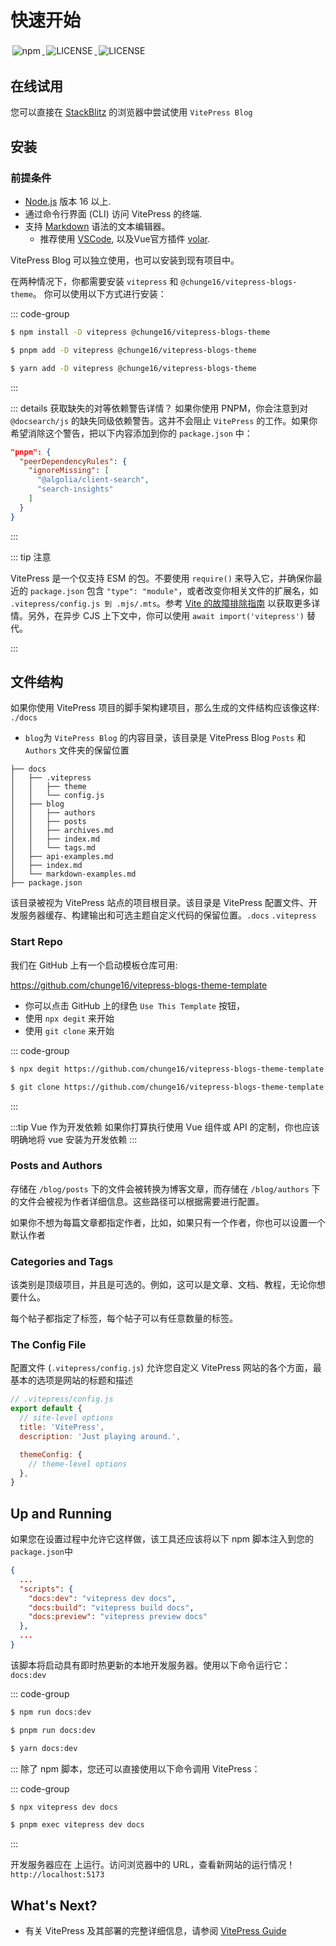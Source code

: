 # 快速开始

<p align="left">
    <a target="_blank" href="https://www.npmjs.com/package/@chunge16/vitepress-blogs-theme">
        <img style="display:inline-block;margin:0.2em;" alt="npm" src="https://img.shields.io/npm/v/%40chunge16%2Fvitepress-blogs-theme?logo=npm">
    </a>
    <a target="_blank" href="https://github.com/chunge16/vitepress-blogs-theme/blob/main/LICENSE">
        <img style="display:inline-block;margin:0.2em;" alt="LICENSE" src="https://img.shields.io/github/license/chunge16/vitepress-blogs-theme?logo=github">
    </a>
     <a target="_blank" href="https://www.npmjs.com/package/@chunge16/vitepress-blogs-theme">
        <img style="display:inline-block;margin:0.2em;" alt="LICENSE" src="https://img.shields.io/npm/dm/%40chunge16/vitepress-blogs-theme?logo=npm&label=vitepress-blogs-theme">
    </a>
</p>

## 在线试用

您可以直接在 [StackBlitz](https://stackblitz.com/~/github.com/chunge16/vitepress-blogs-theme-template) 的浏览器中尝试使用 `VitePress Blog`


## 安装

### 前提条件

- [Node.js](https://nodejs.org/) 版本 16 以上.
- 通过命令行界面 (CLI) 访问 VitePress 的终端.
- 支持 [Markdown](https://en.wikipedia.org/wiki/Markdown) 语法的文本编辑器。
  - 推荐使用 [VSCode](https://code.visualstudio.com/), 以及Vue官方插件 [volar](https://marketplace.visualstudio.com/items?itemName=Vue.volar).

VitePress Blog 可以独立使用，也可以安装到现有项目中。

在两种情况下，你都需要安装 `vitepress` 和 `@chunge16/vitepress-blogs-theme`。 你可以使用以下方式进行安装：

::: code-group

```sh [npm]
$ npm install -D vitepress @chunge16/vitepress-blogs-theme
```

```sh [pnpm]
$ pnpm add -D vitepress @chunge16/vitepress-blogs-theme
```

```sh [yarn]
$ yarn add -D vitepress @chunge16/vitepress-blogs-theme
```

:::

::: details 获取缺失的对等依赖警告详情？
如果你使用 PNPM，你会注意到对 `@docsearch/js` 的缺失同级依赖警告。这并不会阻止 `VitePress` 的工作。如果你希望消除这个警告，把以下内容添加到你的 `package.json` 中：


```json
"pnpm": {
  "peerDependencyRules": {
    "ignoreMissing": [
      "@algolia/client-search",
      "search-insights"
    ]
  }
}
```

:::


::: tip 注意

VitePress 是一个仅支持 ESM 的包。不要使用 `require()` 来导入它，并确保你最近的 `package.json` 包含 `"type": "module"`，或者改变你相关文件的扩展名，如 `.vitepress/config.js 到 .mjs/.mts`。参考 [Vite 的故障排除指南](http://vitejs.dev/guide/troubleshooting.html#this-package-is-esm-only) 以获取更多详情。另外，在异步 CJS 上下文中，你可以使用 `await import('vitepress')` 替代。

:::

## 文件结构

如果你使用 VitePress 项目的脚手架构建项目，那么生成的文件结构应该像这样: `./docs` 

- `blog`为 `VitePress Blog` 的内容目录，该目录是 VitePress Blog  `Posts` 和 `Authors` 文件夹的保留位置

```
├── docs
│   ├── .vitepress
│   │   ├── theme
│   │   └── config.js
│   ├── blog
│   │   ├── authors
│   │   ├── posts
│   │   ├── archives.md
│   │   ├── index.md
│   │   └── tags.md
│   ├── api-examples.md
│   ├── index.md
│   └── markdown-examples.md
├── package.json

```

该目录被视为 VitePress 站点的项目根目录。该目录是 VitePress 配置文件、开发服务器缓存、构建输出和可选主题自定义代码的保留位置。`.docs`  `.vitepress`




### Start Repo

我们在 GitHub 上有一个启动模板仓库可用:

https://github.com/chunge16/vitepress-blogs-theme-template

- 你可以点击 GitHub 上的绿色 `Use This Template` 按钮，
- 使用 `npx degit` 来开始
- 使用 `git clone` 来开始

::: code-group

```sh [npm]
$ npx degit https://github.com/chunge16/vitepress-blogs-theme-template
```

```sh [Git]
$ git clone https://github.com/chunge16/vitepress-blogs-theme-template
```

:::



:::tip Vue 作为开发依赖
如果你打算执行使用 Vue 组件或 API 的定制，你也应该明确地将 vue 安装为开发依赖
:::

### Posts and Authors

存储在 `/blog/posts` 下的文件会被转换为博客文章，而存储在 `/blog/authors` 下的文件会被视为作者详细信息。这些路径可以根据需要进行配置。

如果你不想为每篇文章都指定作者，比如，如果只有一个作者，你也可以设置一个默认作者


### Categories and Tags

该类别是顶级项目，并且是可选的。例如，这可以是文章、文档、教程，无论你想要什么。

每个帖子都指定了标签，每个帖子可以有任意数量的标签。


### The Config File

配置文件 (`.vitepress/config.js`) 允许您自定义 VitePress 网站的各个方面，最基本的选项是网站的标题和描述


```js
// .vitepress/config.js
export default {
  // site-level options
  title: 'VitePress',
  description: 'Just playing around.',

  themeConfig: {
    // theme-level options
  },
}
```

## Up and Running

如果您在设置过程中允许它这样做，该工具还应该将以下 npm 脚本注入到您的`package.json`中

```json
{
  ...
  "scripts": {
    "docs:dev": "vitepress dev docs",
    "docs:build": "vitepress build docs",
    "docs:preview": "vitepress preview docs"
  },
  ...
}
```
该脚本将启动具有即时热更新的本地开发服务器。使用以下命令运行它：`docs:dev`


::: code-group

```sh [npm]
$ npm run docs:dev
```

```sh [pnpm]
$ pnpm run docs:dev
```

```sh [yarn]
$ yarn docs:dev
```

:::
除了 npm 脚本，您还可以直接使用以下命令调用 VitePress：


::: code-group

```sh [npm]
$ npx vitepress dev docs
```

```sh [pnpm]
$ pnpm exec vitepress dev docs
```

:::

开发服务器应在 上运行。访问浏览器中的 URL，查看新网站的运行情况！`http://localhost:5173`


## What's Next?
- 有关 VitePress 及其部署的完整详细信息，请参阅 [VitePress Guide](https://vitepress.dev/guide/getting-started)

